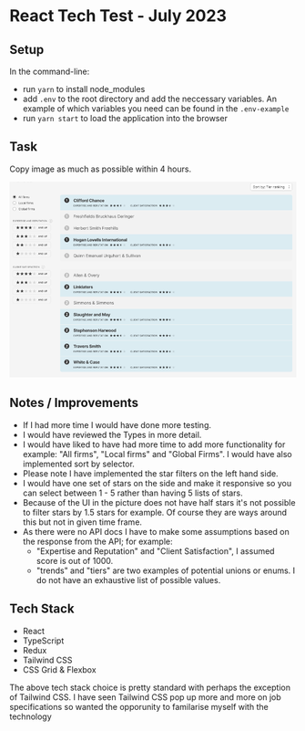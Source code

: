# React Tech Test - July 2023

## Setup

In the command-line:

- run `yarn` to install node_modules
- add `.env` to the root directory and add the neccessary variables. An example of which variables you need can be found in the `.env-example`
- run `yarn start` to load the application into the browser

## Task

Copy image as much as possible within 4 hours.

![Image trying to recreate](./src/assets/ui.png)

## Notes / Improvements

- If I had more time I would have done more testing.
- I would have reviewed the Types in more detail.
- I would have liked to have had more time to add more functionality for example: "All firms", "Local firms" and "Global Firms". I would have also implemented sort by selector.
- Please note I have implemented the star filters on the left hand side.
- I would have one set of stars on the side and make it responsive so you can select between 1 - 5 rather than having 5 lists of stars.
- Because of the UI in the picture does not have half stars it's not possible to filter stars by 1.5 stars for example. Of course they are ways around this but not in given time frame.
- As there were no API docs I have to make some assumptions based on the response from the API; for example:
  - "Expertise and Reputation" and "Client Satisfaction", I assumed score is out of 1000.
  - "trends" and "tiers" are two examples of potential unions or enums. I do not have an exhaustive list of possible values.

## Tech Stack

- React
- TypeScript
- Redux
- Tailwind CSS
- CSS Grid & Flexbox

The above tech stack choice is pretty standard with perhaps the exception of Tailwind CSS. I have seen Tailwind CSS pop up more and more on job specifications so wanted the opporunity to familarise myself with the technology

